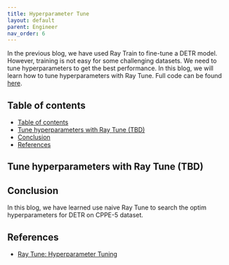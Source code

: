 ```yaml
---
title: Hyperparameter Tune
layout: default
parent: Engineer
nav_order: 6
---
```

In the previous blog, we have used Ray Train to fine-tune a DETR model. However, training is not easy for some challenging datasets. We need to tune hyperparameters to get the best performance. In this blog, we will learn how to tune hyperparameters with Ray Tune. Full code can be found [here]().

## Table of contents
- [Table of contents](#table-of-contents)
- [Tune hyperparameters with Ray Tune (TBD)](#tune-hyperparameters-with-ray-tune-tbd)
- [Conclusion](#conclusion)
- [References](#references)

## Tune hyperparameters with Ray Tune (TBD)

## Conclusion
In this blog, we have learned use naive Ray Tune to search the optim hyperparameters for DETR on CPPE-5 dataset.

## References
- [Ray Tune: Hyperparameter Tuning](https://docs.ray.io/en/latest/tune/index.html)
